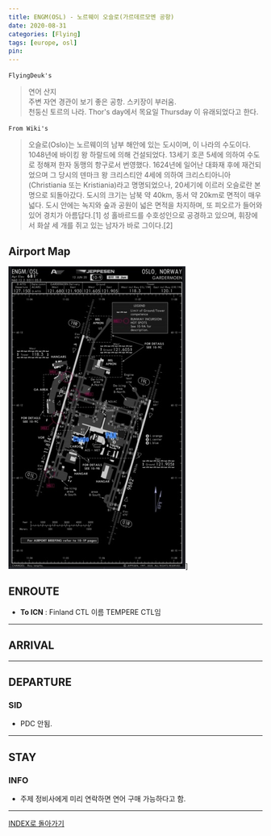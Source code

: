```yaml
---
title: ENGM(OSL) - 노르웨이 오슬로(가르데르모엔 공항)
date: 2020-08-31
categories: [Flying]
tags: [europe, osl]
pin:
---
```


`FlyingDeuk's`
>연어 산지 <br>
주변 자연 경관이 보기 좋은 공항. 스키장이 부러움. <br>
천둥신 토르의 나라. Thor's day에서 목요일 Thursday 이 유래되었다고 한다.

`From Wiki's`
>오슬로(Oslo)는 노르웨이의 남부 해안에 있는 도시이며, 이 나라의 수도이다. 1048년에 바이킹 왕 하랄드에 의해 건설되었다. 13세기 호콘 5세에 의하여 수도로 정해져 한자 동맹의 항구로서 번영했다. 1624년에 일어난 대화재 후에 재건되었으며 그 당시의 덴마크 왕 크리스티안 4세에 의하여 크리스티아니아(Christiania 또는 Kristiania)라고 명명되었으나, 20세기에 이르러 오슬로란 본명으로 되돌아갔다. 도시의 크기는 남북 약 40km, 동서 약 20km로 면적이 매우 넓다. 도시 안에는 녹지와 숲과 공원이 넓은 면적을 차지하며, 또 피오르가 들어와 있어 경치가 아름답다.[1] 성 홀바르드를 수호성인으로 공경하고 있으며, 휘장에서 화살 세 개를 쥐고 있는 남자가 바로 그이다.[2]

## Airport Map
![osl](/img/flying/airport/osl_ap.jpg)]

## ENROUTE
- **To ICN** : Finland CTL 이름 TEMPERE CTL임

-----

## ARRIVAL

------

## DEPARTURE
### SID
- PDC 안됨.

------

## STAY
### INFO
- 주제 정비사에게 미리 연락하면 연어 구매 가능하다고 함.

----

[INDEX로 돌아가기](/posts/EuropeRusia/)
